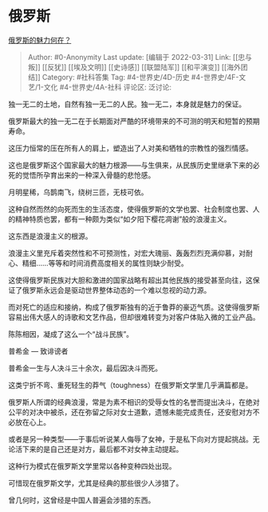 # 俄罗斯
[俄罗斯的魅力何在？](https://www.zhihu.com/question/53702737/answer/2118160811)

> Author: #0-Anonymity
> Last update: [编辑于 2022-03-31]
> Link: [[忠与叛]] [[反犹]] [[埃及文明]] [[史诗感]] [[联盟陆军]] [[和平演变]] [[海外团结]]
> Category: #社科答集
> Tag: #4-世界史/4D-历史 #4-世界史/4F-文艺/1-文化 #4-世界史/4A-社科
> 评论区:
> 泛讨论:

独一无二的土地，自然有独一无二的人民。独一无二，本身就是魅力的保证。

俄罗斯最大的独一无二在于长期面对严酷的环境带来的不可测的明天和短暂的预期寿命。

这压力恒常的压在所有人的肩上，塑造出了人对美和牺牲的宗教性的强烈情感。

这也是俄罗斯这个国家最大的魅力根源——与生俱来，从民族历史里继承下来的必死的觉悟所孕育出来的一种深入骨髓的悲怆感。

月明星稀，乌鹊南飞，绕树三匝，无枝可依。

这种自然而然的向死而生的生活态度，使得俄罗斯的文学也罢、社会制度也罢、人的精神特质也罢，都有一种颇为类似“如夕阳下樱花凋谢”般的浪漫主义。

这东西是浪漫主义的根源。

浪漫主义里充斥着突然性和不可预测性，对宏大瑰丽、轰轰烈烈充满仰慕，对耐心、精细……等等和时间消费高度相关的属性则缺少耐受。

这使得俄罗斯民族对大胆和激进的国家战略有超出其他民族的接受甚至向往，这保证了俄罗斯永远会是驱动世界整体动态的一个难以忽视的动力源。

而对死亡的适应和接纳，构成了俄罗斯独有的近于鲁莽的豪迈气质。这使得俄罗斯容易出伟大感人的诗歌和文艺作品，但却很难转变为对客户体贴入微的工业产品。

陈陈相因，凝成了这么一个“战斗民族”。

普希金 — 致诽谤者

普希金一生与人决斗三十余次，最后因决斗而死。

这类宁折不弯、重死轻生的莽气（toughness）在俄罗斯文学里几乎满篇都是。

俄罗斯人所谓的经典浪漫，常是为素不相识的受辱女性的名誉而提出决斗，在绝对公平的对决中被杀，还在弥留之际对女士道歉，遗憾未能完成责任，还安慰对方不必放在心上。

或者是另一种类型——于事后听说某人侮辱了女神，于是私下向对方提起挑战。无论活下来的是自己还是对方，最后都不对女神主动提起。

这种行为模式在俄罗斯文学里常以各种变种四处出现。

可惜现在俄罗斯文学，尤其是经典的那些很少人涉猎了。

曾几何时，这曾经是中国人普遍会涉猎的东西。
